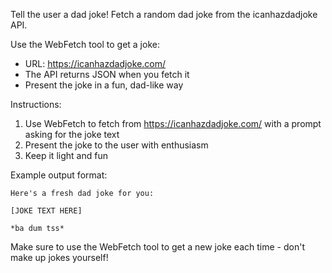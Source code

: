 Tell the user a dad joke! Fetch a random dad joke from the icanhazdadjoke API.

Use the WebFetch tool to get a joke:
- URL: https://icanhazdadjoke.com/
- The API returns JSON when you fetch it
- Present the joke in a fun, dad-like way

Instructions:
1. Use WebFetch to fetch from https://icanhazdadjoke.com/ with a prompt asking for the joke text
2. Present the joke to the user with enthusiasm
3. Keep it light and fun

Example output format:
```
Here's a fresh dad joke for you:

[JOKE TEXT HERE]

*ba dum tss*
```

Make sure to use the WebFetch tool to get a new joke each time - don't make up jokes yourself!
